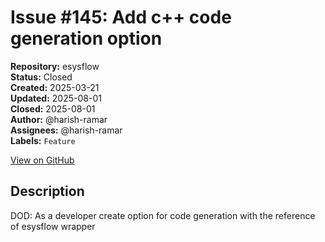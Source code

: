 # Issue #145: Add c++ code generation option

**Repository:** esysflow  
**Status:** Closed  
**Created:** 2025-03-21  
**Updated:** 2025-08-01  
**Closed:** 2025-08-01  
**Author:** @harish-ramar  
**Assignees:** @harish-ramar  
**Labels:** `Feature`  

[View on GitHub](https://github.com/Simtestlab/esysflow/issues/145)

## Description

DOD: As a developer create option for code generation with the reference of esysflow wrapper